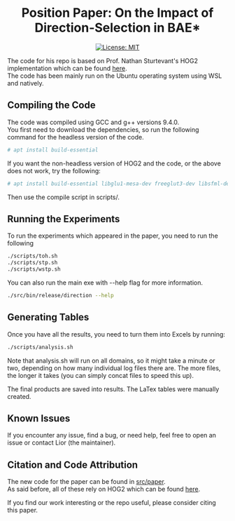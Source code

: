 <h1 align="center">Position Paper: On the Impact of Direction-Selection in BAE*</h1>
<p align="center">
  <a href=""><img alt="License: MIT" src="https://img.shields.io/badge/License-MIT-yellow.svg"></a>
</p>

The code for his repo is based on Prof. Nathan Sturtevant's HOG2 implementation which can be
found [here](https://github.com/nathansttt/hog2). <br/>
The code has been mainly run on the Ubuntu operating system using WSL and natively. <br/>

## Compiling the Code
The code was compiled using GCC and g++ versions 9.4.0. <br/>
You first need to download the dependencies, so run the following command for the headless version of the code.

```sh
# apt install build-essential
```

If you want the non-headless version of HOG2 and the code, or the above does not work, try the following:

```sh
# apt install build-essential libglu1-mesa-dev freeglut3-dev libsfml-dev
```

Then use the compile script in scripts/.

## Running the Experiments
To run the experiments which appeared in the paper, you need to run the following 

```sh
./scripts/toh.sh
./scripts/stp.sh
./scripts/wstp.sh
```
You can also run the main exe with --help flag for more information. 

```sh
./src/bin/release/direction --help
```


## Generating Tables

Once you have all the results, you need to turn them into Excels by running:

```sh
./scripts/analysis.sh
```

Note that analysis.sh will run on all domains, so it might take a minute or two, depending on how many individual log files there are. The more files, the longer it takes (you can simply concat files to speed this up).

The final products are saved into results. The LaTex tables were manually created.

## Known Issues
If you encounter any issue, find a bug, or need help, feel free to open an issue or contact Lior (the maintainer).

## Citation and Code Attribution
The new code for the paper can be found in
[src/paper]().<br/>
As said before, all of these rely on HOG2 which can be found [here](https://github.com/nathansttt/hog2). 

If you find our work interesting or the repo useful, please consider citing this paper.
